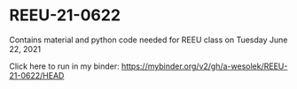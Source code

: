 # REEU-21-0622

Contains material and python code needed for REEU class on Tuesday June 22, 2021

Click here to run in my binder:
https://mybinder.org/v2/gh/a-wesolek/REEU-21-0622/HEAD
